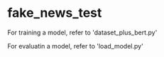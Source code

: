 # fake_news_test

For training a model, refer to 'dataset_plus_bert.py'

For evaluatin a model, refer to 'load_model.py'
